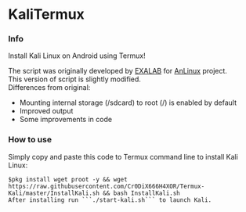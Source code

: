 # KaliTermux
### Info
Install Kali Linux on Android using Termux!

The script was originally developed by <a href="https://github.com/EXALAB">EXALAB</a> for <a href="https://github.com/EXALAB/AnLinux-App">AnLinux</a> project.</br>
This version of script is slightly modified.</br>
Differences from original:
- Mounting internal storage (/sdcard) to root (/) is enabled by default
- Improved output
- Some improvements in code
### How to use
Simply copy and paste this code to Termux command line to install Kali Linux:<br/>
```
$pkg install wget proot -y && wget https://raw.githubusercontent.com/Cr0DiX666H4XOR/Termux-Kali/master/InstallKali.sh && bash InstallKali.sh
After installing run ```./start-kali.sh``` to launch Kali.
